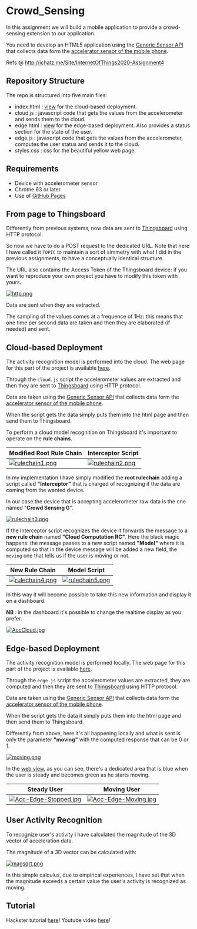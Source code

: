 # Crowd_Sensing
In this assignment we will build a mobile application to provide a crowd-sensing extension to our application.

You need to develop an HTML5 application using the [Generic Sensor API](https://www.w3.org/TR/generic-sensor/) that collects data form the [accelerator sensor of the mobile phone](https://intel.github.io/generic-sensor-demos/).

Refs @ http://ichatz.me/Site/InternetOfThings2020-Assignment4

## Repository Structure

The repo is structured into five main files:

- index.html : [view](https://pank0.github.io/iot-project/Crowd_Sensing/index.html) for the cloud-based deployment. 
- cloud.js : javascript code that gets the values from the accelerometer and sends them to the cloud.
- edge.html : [view](https://pank0.github.io/iot-project/Crowd_Sensing/edge.html) for the edge-based deployment. Also provides a status section for the state of the user.
- edge.js : javascript code that gets the values from the accelerometer, computes the user status and sends it to the cloud.
- styles.css : css for the beautiful yellow web page.


## Requirements

- Device with accelerometer sensor
- Chrome 63 or later
- Use of [GitHub Pages](https://pages.github.com/)

## From page to Thingsboard
Differently from previous systems, now data are sent to [Thingsboard](https://demo.thingsboard.io/home) using HTTP protocol. 

So now we have to do a POST request to the dedicated URL.
Note that here I have called it `TOPIC` to maintain a sort of simmetry with what I did in the previous assignments, to have a conceptually identical structure.

The URL also contains the Access Token of the Thingsboard device: if you want to reproduce your own project you have to modify this token with yours.

[![http.png](https://i.postimg.cc/26MQzbSH/http.png)](https://postimg.cc/ft7tCbXX)

Data are sent when they are extracted.

The sampling of the values comes at a frequence of 1Hz: this means that one time per second data are taken and then they are elaborated (if needed) and sent.


## Cloud-based Deployment

The activity recognition model is performed into the cloud. The web page for this part of the project is available [here](https://pank0.github.io/iot-project/Crowd_Sensing/).

Through the `cloud.js` script the accelerometer values are extracted and then they are sent to [Thingsboard](https://demo.thingsboard.io/home) using HTTP protocol.

Data are taken using the [Generic Sensor API](https://www.w3.org/TR/generic-sensor/) that collects data form the [accelerator sensor of the mobile phone](https://intel.github.io/generic-sensor-demos/). 

When the script gets the data simply puts them into the html page and then send them to Thingsboard.

To perform a cloud model recognition on Thingsboard it's important to operate on the **rule chains**.

| Modified Root Rule Chain  | Interceptor Script |
| ------------- | ------------- |
|[![rulechain1.png](https://i.postimg.cc/VNzz5DVT/rulechain1.png)](https://postimg.cc/PCVgRzhz)  | [![rulechain2.png](https://i.postimg.cc/Mp7WWhdV/rulechain2.png)](https://postimg.cc/YvScRycC) |

In my implementation I have simply modified the **root rulechain** adding a script called **"Interceptor"** that is charged of recognizing if the data are coming from the wanted device. 


In our case the device that is accepting accelerometer raw data is the one named "**Crowd Sensing G**".

[![rulechain3.png](https://i.postimg.cc/C59F103H/rulechain3.png)](https://postimg.cc/H84GZqsV)

If the Interceptor script recognizes the device it forwards the message to a **new rule chain** named **"Cloud Computation RC"**. Here the black magic happens: the message passes to a new script named **"Model"** where it is computed so that in the device message will be added a new field, the `moving` one that tells us if the user is moving or not.

| New Rule Chain  | Model Script |
| ------------- | ------------- |
|[![rulechain4.png](https://i.postimg.cc/rFtVHd4h/rulechain4.png)](https://postimg.cc/QHhZ9d05)  | [![rulechain5.png](https://i.postimg.cc/DfNf5QSJ/rulechain5.png)](https://postimg.cc/0rpqywdP)  |

In this way it will become possible to take this new information and display it on a dashboard.

**NB** : in the dashboard it's possible to change the realtime display as you prefer.

[![AccCloud.jpg](https://i.postimg.cc/WzMyM7Bq/AccCloud.jpg)](https://postimg.cc/V0k4wXLz)


## Edge-based Deployment

The activity recognition model is performed locally. The web page for this part of the project is available [here](https://pank0.github.io/iot-project/Crowd_Sensing/edge.html).

Through the `edge.js` script the accelerometer values are extracted, they are computed and then they are sent to [Thingsboard](https://demo.thingsboard.io/home) using HTTP protocol.

Data are taken using the [Generic Sensor API](https://www.w3.org/TR/generic-sensor/) that collects data form the [accelerator sensor of the mobile phone](https://intel.github.io/generic-sensor-demos/). 

When the script gets the data it simply puts them into the html page and then send them to Thingsboard.

Differently from above, here it's all happening locally and what is sent is only the parameter **"moving"** with the computed response that can be 0 or 1.

[![moving.png](https://i.postimg.cc/TwWnkVVR/moving.png)](https://postimg.cc/ygsJxSp5)

In the [web view](https://pank0.github.io/iot-project/Crowd_Sensing/edge.html), as you can see, there's a dedicated area that is blue when the user is steady and becomes green as he starts moving.

| Steady User  | Moving User |
| ------------- | ------------- |
|[![Acc-Edge-Stopped.jpg](https://i.postimg.cc/ZRv2qmjc/Acc-Edge-Stopped.jpg)](https://postimg.cc/ftZBH6Gt)  | [![Acc-Edge-Moving.jpg](https://i.postimg.cc/T18SLs4X/Acc-Edge-Moving.jpg)](https://postimg.cc/S2rVHg4Z)|


## User Activity Recognition

To recognize user's activity I have calculated the magnitude of the 3D vector of acceleration data.

The magnitude of a 3D vector can be calculated with:

[![magsqrt.png](https://i.postimg.cc/kG3JJfN2/magsqrt.png)](https://postimg.cc/34159jch)

In this simple calculus, due to empirical experiences, I have set that when the magnitude exceeds a certain value the user's activity is recognized as moving.


## Tutorial
Hackster tutorial [here](https://www.hackster.io/panicik/iot-assignment-4-f9083e)!
Youtube video [here](https://youtu.be/bMXfNftw-ao)!
